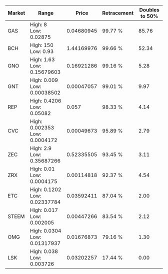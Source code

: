 | Market | Range | Price| Retracement | Doubles to 50% |
| --- | --- | --- | --- | --- |
| GAS | High: 8<br />Low: 0.02875 | 0.04680945 | 99.77 % | 85.76 |
| BCH | High: 150<br />Low: 0.93 | 1.44169976 | 99.66 % | 52.34 |
| GNO | High: 1.63<br />Low: 0.15679603 | 0.16921286 | 99.16 % | 5.28 |
| GNT | High: 0.009<br />Low: 0.00038502 | 0.00047057 | 99.01 % | 9.97 |
| REP | High: 0.4206<br />Low: 0.05082 | 0.057 | 98.33 % | 4.14 |
| CVC | High: 0.002353<br />Low: 0.0004172 | 0.00049673 | 95.89 % | 2.79 |
| ZEC | High: 2.9<br />Low: 0.35687266 | 0.52335505 | 93.45 % | 3.11 |
| ZRX | High: 0.01<br />Low: 0.0004175 | 0.00114818 | 92.37 % | 4.54 |
| ETC | High: 0.1202<br />Low: 0.02337784 | 0.03592411 | 87.04 % | 2.00 |
| STEEM | High: 0.017<br />Low: 0.002005 | 0.00447266 | 83.54 % | 2.12 |
| OMG | High: 0.0304<br />Low: 0.01317937 | 0.01676873 | 79.16 % | 1.30 |
| LSK | High: 0.038<br />Low: 0.003726 | 0.03202257 | 17.44 % | 0.00 |
